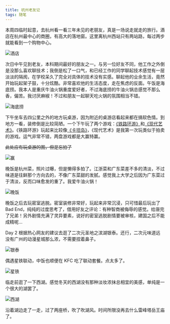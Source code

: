 ```yaml
---
title: 杭州老友记
tags: 随笔
---
```


本周四临时起意，去杭州看一看三年未见的老朋友，真是一场说走就走的旅行。酒店在杭州最中心的商圈，有高大的落地窗。这里离杭州西站只有两站路，每过两步就能看到一个购物中心。

![酒店](https://Mizuno-Ai.wu-kan.cn/assets/image/2025/01/19/1.webp)

次日中午见到老友，本科期间最好的朋友之一。与另一位好友不同，他工作之外倒是没那么喜欢聊技术；我倒是松了一口气，和已经工作的同学聊起技术感觉有一层淡淡的隔阂，在学校呆久了完全对具体的技术没有实感。聊起他的业余生活，竟然开始玩起架子鼓，十分炫酷。非常喜欢他的生活态度，走在焦虑的反面。午饭是海底捞。我本人是重庆牛油火锅重度爱好者，不过海底捞的牛油火锅总感觉不那么香，偏苦。我讨厌麻椒！不过和朋友一起聊天吃火锅的氛围相当不错。

![海底捞](https://Mizuno-Ai.wu-kan.cn/assets/image/2025/01/19/2.webp)

下午坐车去四公里之外的地方玩桌游，因为附近的桌游店看起来都在搞软色情。到地方一看，装修倒是比较简陋。一个下午玩了两个游戏：[《铁路环游》](https://baike.baidu.com/item/%E8%BD%A6%E7%A5%A8%E4%B9%8B%E6%97%85)和[《现代艺术》](https://baike.baidu.com/item/%E7%8E%B0%E4%BB%A3%E8%89%BA%E6%9C%AF/4633161)。《铁路环游》玩起来比较像[《卡坦岛》](https://baike.baidu.com/item/%E5%8D%A1%E5%9D%A6%E5%B2%9B/3203413)，《现代艺术》是我第一次玩类似于拍卖的游戏。运气非常不错，两盘游戏都是大赢特赢。

~~此处应有玩桌游的图，但是忘拍了~~

![赢](https://Mizuno-Ai.wu-kan.cn/assets/image/2025/01/19/7.webp)

晚饭是杭州菜，照片过曝，但是懒得多拍了。江浙菜和广东菜差不多的清淡，不过味道是往鲜那个方向去的，不像广东菜甜的发腻。感觉我上大学之后因为广东菜过于清淡，反而口味愈发的重了。我爱牛油火锅！

![晚饭](https://Mizuno-Ai.wu-kan.cn/assets/image/2025/01/19/3.webp)

晚饭之后去玩密室逃脱。密室装修非常好，玩起来非常沉浸，只可惜最后玩出了 Bad End，纯纯的过度思考了，借用好友之评论：有种智商被侮辱的感觉。给唐完了兄弟！另外剧情充满了灵异要素，说好的密室逃脱剧情要被审核，建国之后不能成精呢…

Day 2 根据热心网友的建议去逛了二次元圣地之滨湖银泰。还行，二次元味道远没有广州的动漫星城那么浓，不需要捏着鼻子。

![银泰](https://Mizuno-Ai.wu-kan.cn/assets/image/2025/01/19/4.webp)

偶遇星铁联动，中饭也顺便在 KFC 吃了联动套餐。点太多了。

![星铁](https://Mizuno-Ai.wu-kan.cn/assets/image/2025/01/19/5.webp)

临走前逛了一下西湖。感觉冬天的西湖没有那种淡妆浓抹总相宜的美感，单纯是一个很大的湖罢了。

![西湖](https://Mizuno-Ai.wu-kan.cn/assets/image/2025/01/19/6.webp)

沿着湖边走了一走，过了两座桥，吹了吹湖风。时间所限没再去什么雷峰塔岳王庙了。
